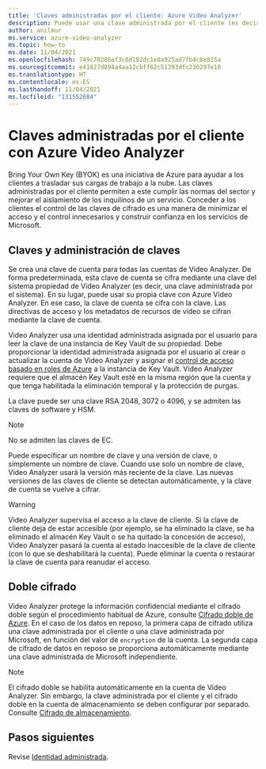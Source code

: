 ```yaml
---
title: 'Claves administradas por el cliente: Azure Video Analyzer'
description: Puede usar una clave administrada por el cliente (es decir, Bring Your Own Key) con Azure Video Analyzer.
author: anilmur
ms.service: azure-video-analyzer
ms.topic: how-to
ms.date: 11/04/2021
ms.openlocfilehash: 749c70286af3c6d182dc1e8a925ad7fb4c8e815a
ms.sourcegitcommit: e41827d894a4aa12cbff62c51393dfc236297e10
ms.translationtype: HT
ms.contentlocale: es-ES
ms.lasthandoff: 11/04/2021
ms.locfileid: "131552684"
---
```

# <a name="customer-managed-keys-with-azure-video-analyzer"></a>Claves administradas por el cliente con Azure Video Analyzer

Bring Your Own Key (BYOK) es una iniciativa de Azure para ayudar a los clientes a trasladar sus cargas de trabajo a la nube. Las claves administradas por el cliente permiten a este cumplir las normas del sector y mejorar el aislamiento de los inquilinos de un servicio. Conceder a los clientes el control de las claves de cifrado es una manera de minimizar el acceso y el control innecesarios y construir confianza en los servicios de Microsoft.

## <a name="keys-and-key-management"></a>Claves y administración de claves

Se crea una clave de cuenta para todas las cuentas de Video Analyzer. De forma predeterminada, esta clave de cuenta se cifra mediante una clave del sistema propiedad de Video Analyzer (es decir, una clave administrada por el sistema). En su lugar, puede usar su propia clave con Azure Video Analyzer. En ese caso, la clave de cuenta se cifra con la clave. Las directivas de acceso y los metadatos de recursos de vídeo se cifran mediante la clave de cuenta.

Video Analyzer usa una identidad administrada asignada por el usuario para leer la clave de una instancia de Key Vault de su propiedad. Debe proporcionar la identidad administrada asignada por el usuario al crear o actualizar la cuenta de Video Analyzer y asignar el [control de acceso basado en roles de Azure](../../role-based-access-control/overview.md) a la instancia de Key Vault. Video Analyzer requiere que el almacén Key Vault esté en la misma región que la cuenta y que tenga habilitada la eliminación temporal y la protección de purgas.

La clave puede ser una clave RSA 2048, 3072 o 4096, y se admiten las claves de software y HSM.

> [!NOTE]
> No se admiten las claves de EC.

Puede especificar un nombre de clave y una versión de clave, o simplemente un nombre de clave. Cuando use solo un nombre de clave, Video Analyzer usará la versión más reciente de la clave. Las nuevas versiones de las claves de cliente se detectan automáticamente, y la clave de cuenta se vuelve a cifrar.

> [!WARNING]
> Video Analyzer supervisa el acceso a la clave de cliente. Si la clave de cliente deja de estar accesible (por ejemplo, se ha eliminado la clave, se ha eliminado el almacén Key Vault o se ha quitado la concesión de acceso), Video Analyzer pasará la cuenta al estado inaccesible de la clave de cliente (con lo que se deshabilitará la cuenta). Puede eliminar la cuenta o restaurar la clave de cuenta para reanudar el acceso.

## <a name="double-encryption"></a>Doble cifrado

Video Analyzer protege la información confidencial mediante el cifrado doble según el procedimiento habitual de Azure, consulte [Cifrado doble de Azure](../../security/fundamentals/double-encryption.md). En el caso de los datos en reposo, la primera capa de cifrado utiliza una clave administrada por el cliente o una clave administrada por Microsoft, en función del valor de `encryption` de la cuenta. La segunda capa de cifrado de datos en reposo se proporciona automáticamente mediante una clave administrada de Microsoft independiente.

> [!NOTE]
> El cifrado doble se habilita automáticamente en la cuenta de Video Analyzer. Sin embargo, la clave administrada por el cliente y el cifrado doble en la cuenta de almacenamiento se deben configurar por separado. Consulte [Cifrado de almacenamiento](../../storage/common/storage-service-encryption.md).


## <a name="next-steps"></a>Pasos siguientes

Revise [Identidad administrada](managed-identity.md).
